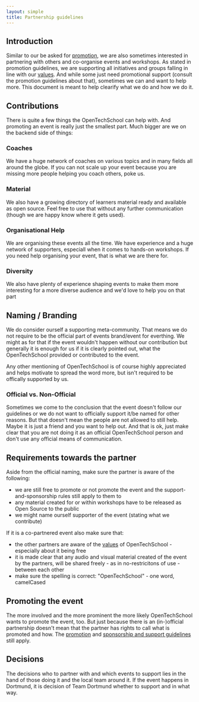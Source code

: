 ```yaml
---
layout: simple
title: Partnership guidelines
---
```


## Introduction

Similar to our be asked for [promotion](/handbooks/promotion.html), we are also sometimes interested in partnering with others and co-organise events and workshops. As stated in promotion guidelines, we are supporting all initiatives and groups falling in line with our [values](/about.html#core_values). And while some just need promotional support (consult the promotion guidelines about that), sometimes we can and want to help more. This document is meant to help clearify what we do and how we do it.

## Contributions

There is quite a few things the OpenTechSchool can help with. And promoting an event is really just the smallest part. Much bigger are we on the backend side of things:

### Coaches
We have a huge network of coaches on various topics and in many fields all around the globe. If you can not scale up your event because you are missing more people helping you coach others, poke us.

### Material
We also have a growing directory of learners material ready and available as open source. Feel free to use that without any further communication (though we are happy know where it gets used).

### Organisational Help
We are organising these events all the time. We have experience and a huge network of supporters, especiall when it comes to hands-on workshops. If you need help organising your event, that is what we are there for.

### Diversity
We also have plenty of experience shaping events to make them more interesting for a more diverse audience and we'd love to help you on that part

## Naming / Branding
We do consider ourself a supporting meta-community. That means we do not require to be the official part of events brand/event for everthing. We might as for that if the event wouldn't happen without our contribution but generally it is enough for us if it is clearly pointed out, what the OpenTechSchool provided or contributed to the event.

Any other mentioning of OpenTechSchool is of course highly appreciated and helps motivate to spread the word more, but isn't required to be offically supported by us.

### Official vs. Non-Official
Sometimes we come to the conclusion that the event doesn't follow our guidelines or we do not want to officially support it/be named  for other reasons. But that doesn't mean the people are not allowed to still help. Maybe it is just a friend and you want to help out. And that is ok, just make clear that you are not doing it as an official OpenTechSchool person and don't use any official means of communication. 

## Requirements towards the partner

Aside from the official naming, make sure the partner is aware of the following:

 * we are still free to promote or not promote the event and the support-and-sponsorship rules still apply to them to
 * any material created for or within workshops have to be released as Open Source to the public
 * we might name ourself supporter of the event (stating what we contribute)

If it is a co-partnered event also make sure that:
 
 * the other partners are aware of the [values](/about.html#core_values) of OpenTechSchool - especially about it being free
 * it is made clear that any audio and visual material created of the event by the partners, will be shared freely - as in no-restricitons of use - between each other
 * make sure the spelling is correct: "OpenTechSchool" - one word, camelCased

## Promoting the event

The more involved and the more prominent the more likely OpenTechSchool wants to promote the event, too. But just because there is an (in-)official partnership doesn't mean that the partner has rights to call what is promoted and how. The [promotion](/handbooks/promotion.html) and [sponsorship and support guidelines](/handbooks/sponsorship-and-support.html) still apply.

## Decisions
The decisions who to partner with and which events to support lies in the hand of those doing it and the local team around it. If the event happens in Dortmund, it is decision of Team Dortmund whether to support and in what way.
